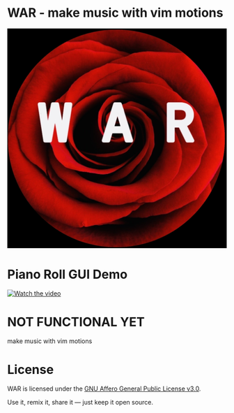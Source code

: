 # WAR - make music with vim motions

![WAR](/assets/images/WAR-over-rose-circle-white.jpg)

# Piano Roll GUI Demo

[![Watch the video](https://img.youtube.com/vi/b7Bf17YH_uQ/0.jpg)](https://youtu.be/b7Bf17YH_uQ)

# NOT FUNCTIONAL YET

make music with vim motions

# License

WAR is licensed under the [GNU Affero General Public License v3.0](https://www.gnu.org/licenses/agpl-3.0.html).

Use it, remix it, share it — just keep it open source.
